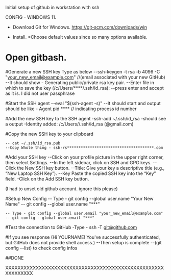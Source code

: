 Initial setup of github in workstation with ssh

CONFIG - WINDOWS 11.

* Download Git for Windows. https://git-scm.com/downloads/win

* Install.
  *Choose default values since so many options available.

# Open gitbash.

#Generate a new SSH key
    Type as below
    --ssh-keygen -t rsa -b 4096 -C "your_new_email@example.com" //(email associated with your new GitHub)
    --It should show - Generating public/private rsa key pair.
    --Enter file in which to save the key (/c/Users/****/.ssh/id_rsa):
    --press enter and accept as it is. I did not user passphrase

#Start the SSH agent
    --eval "$(ssh-agent -s)"
    --It should start and output should be like - Agent pid **** // indicating process id number

#Add the new SSH key to the SSH agent
    -ssh-add ~/.ssh/id_rsa
    -should see a output -Identity added: /c/Users//.ssh/id_rsa (@gmail.com)

#Copy the new SSH key to your clipboard

    -- cat ~/.ssh/id_rsa.pub
    --Copy Whole thing - ssh-rs**************************************.com

#Add your SSH key
    --Click on your profile picture in the upper right corner, then select Settings. 
    --In the left sidebar, click on SSH and GPG keys. 
    --Click the New SSH key button. 
    --Title: Give your key a descriptive title (e.g., “New Laptop SSH Key”). 
    --Key Paste the copied SSH key into the “Key” field. -Click on the Add SSH key button.

(I had to unset old github account. ignore this please)

#Setup New Config
    -- Type - git config --global user.name "Your New Name"
    -- git config --global user.name "***"

    -- Type - git config --global user.email "your_new_email@example.com" 
    -- git config --global user.email "***"

#Test the connection to GitHub
    -Type - ssh -T git@github.com

#If you see response (Hi YOURNAME! You've successfully authenticated, but GitHub does not provide shell access.)
    --Then setup is complete
    --(git config --list) to check config infos

##DONE

XXXXXXXXXXXXXXXXXXXXXXXXXXXXXXXXXXXXXXXXXXXXXXXXXXXXXXXXXXXXX

